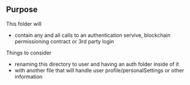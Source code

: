 ## Purpose

This folder will
- contain any and all calls to an authentication servive, blockchain permissioning contract or 3rd party login

Things to consider
- renaming this directory to user and having an auth folder inside of it
- with another file that will handle user profile/personalSettings or other information
